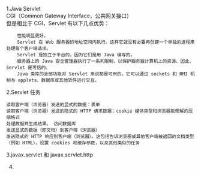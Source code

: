 1.Java Servlet  <br/>
CGI（Common Gateway Interface，公共网关接口）<br/>
但是相比于 CGI，Servlet 有以下几点优势：

        性能明显更好。
        Servlet 在 Web 服务器的地址空间内执行。这样它就没有必要再创建一个单独的进程来处理每个客户端请求。
        Servlet 是独立于平台的，因为它们是用 Java 编写的。
        服务器上的 Java 安全管理器执行了一系列限制，以保护服务器计算机上的资源。因此，Servlet 是可信的。
        Java 类库的全部功能对 Servlet 来说都是可用的。它可以通过 sockets 和 RMI 机制与 applets、数据库或其他软件进行交互。
2.Servlet 任务 <br/>   
    
    读取客户端（浏览器）发送的显式的数据：表单
    读取客户端（浏览器）发送的隐式的 HTTP 请求数据：cookie 媒体类型和浏览器能理解的压缩格式
    处理数据并生成结果。 访问数据库
    发送显式的数据（即文档）到客户端（浏览器）
    发送隐式的 HTTP 响应到客户端（浏览器）。这包括告诉浏览器或其他客户端被返回的文档类型（例如 HTML），设置 cookies 和缓存参数，以及其他类似的任务
3.javax.servlet 和 javax.servlet.http

4.    